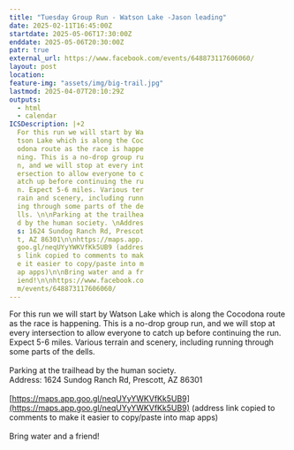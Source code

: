 ```yaml
---
title: "Tuesday Group Run - Watson Lake -Jason leading"
date: 2025-02-11T16:45:00Z
startdate: 2025-05-06T17:30:00Z
enddate: 2025-05-06T20:30:00Z
patr: true
external_url: https://www.facebook.com/events/648873117606060/
layout: post
location: 
feature-img: "assets/img/big-trail.jpg"
lastmod: 2025-04-07T20:10:29Z
outputs:
  - html
  - calendar
ICSDescription: |+2
  For this run we will start by Wa  tson Lake which is along the Coc  odona route as the race is happe  ning. This is a no-drop group ru  n, and we will stop at every int  ersection to allow everyone to c  atch up before continuing the ru  n. Expect 5-6 miles. Various ter  rain and scenery, including runn  ing through some parts of the de  lls. \n\nParking at the trailhea  d by the human society. \nAddres  s: 1624 Sundog Ranch Rd, Prescot  t, AZ 86301\n\nhttps://maps.app.  goo.gl/neqUYyYWKVfKk5UB9 (addres  s link copied to comments to mak  e it easier to copy/paste into m  ap apps)\n\nBring water and a fr  iend!\n\nhttps://www.facebook.co  m/events/648873117606060/
---
```


For this run we will start by Watson Lake which is along the Cocodona route as the race is happening. This is a no-drop group run, and we will stop at every intersection to allow everyone to catch up before continuing the run. Expect 5-6 miles. Various terrain and scenery, including running through some parts of the dells. <br>
  <br>
  Parking at the trailhead by the human society. <br>
  Address&#58; 1624 Sundog Ranch Rd, Prescott, AZ 86301<br>
  <br>
  [https://maps.app.goo.gl/neqUYyYWKVfKk5UB9](https://maps.app.goo.gl/neqUYyYWKVfKk5UB9) (address link copied to comments to make it easier to copy/paste into map apps)<br>
  <br>
  Bring water and a friend!<br>
  <br>
  
